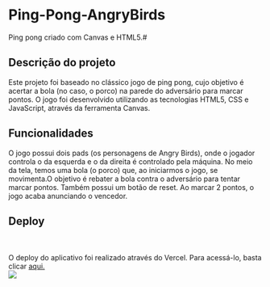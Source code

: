 # Ping-Pong-AngryBirds
Ping pong criado com Canvas e HTML5.#
<br>

## Descrição do projeto
Este projeto foi baseado no clássico jogo de ping pong, cujo objetivo é acertar a bola (no caso, o porco) na parede do adversário para marcar pontos.
O jogo foi desenvolvido utilizando as tecnologias HTML5, CSS e JavaScript, através da ferramenta Canvas.

## Funcionalidades
<p> O jogo possui dois pads (os personagens de Angry Birds), onde o jogador controla o da esquerda e o da direita é controlado pela máquina. No meio da tela, temos uma bola (o porco) que, ao iniciarmos o jogo, se movimenta.O objetivo é rebater a bola contra o adversário para tentar marcar pontos. Também possui um botão de reset. Ao marcar 2 pontos, o jogo acaba anunciando o vencedor.</p>
  
## Deploy
<br>
<br>
 O deploy do aplicativo foi realizado através do Vercel. Para acessá-lo, basta clicar <a href="https://ping-pong-angry-birds.vercel.app/" target="_blank"> aqui. </a>
 <br>
 <img src=".../assets/tela-do-jogo.png">
